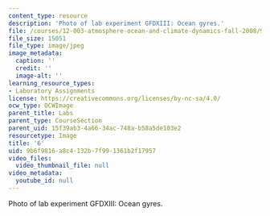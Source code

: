 ```yaml
---
content_type: resource
description: 'Photo of lab experiment GFDXIII: Ocean gyres.'
file: /courses/12-003-atmosphere-ocean-and-climate-dynamics-fall-2008/9b6f9816a8c4132b7f991361b2f17957_6.jpg
file_size: 15051
file_type: image/jpeg
image_metadata:
  caption: ''
  credit: ''
  image-alt: ''
learning_resource_types:
- Laboratory Assignments
license: https://creativecommons.org/licenses/by-nc-sa/4.0/
ocw_type: OCWImage
parent_title: Labs
parent_type: CourseSection
parent_uid: 15f39ab3-4a66-34ac-748a-b58a5de103e2
resourcetype: Image
title: '6'
uid: 9b6f9816-a8c4-132b-7f99-1361b2f17957
video_files:
  video_thumbnail_file: null
video_metadata:
  youtube_id: null
---
```

Photo of lab experiment GFDXIII: Ocean gyres.